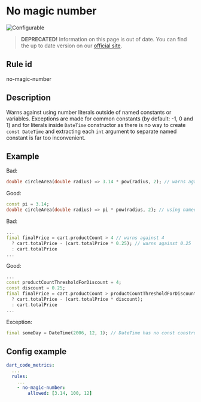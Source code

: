 # No magic number

![Configurable](https://img.shields.io/badge/-configurable-informational)

> **DEPRECATED!** Information on this page is out of date. You can find the up to date version on our [official site](https://dartcodemetrics.dev/docs/rules/common/no-magic-number).

## Rule id

no-magic-number

## Description

Warns against using number literals outside of named constants or variables. Exceptions are made for common constants (by default: -1, 0 and 1) and for literals inside `DateTime` constructor as there is no way to create `const DateTime` and extracting each `int` argument to separate named constant is far too inconvenient.

## Example

Bad:

```dart
double circleArea(double radius) => 3.14 * pow(radius, 2); // warns against 3.14
```

Good:

```dart
const pi = 3.14;
double circleArea(double radius) => pi * pow(radius, 2); // using named constant so no warning
```

Bad:

```dart
...
final finalPrice = cart.productCount > 4 // warns against 4
  ? cart.totalPrice - (cart.totalPrice * 0.25); // warns against 0.25
  : cart.totalPrice
...
```

Good:

```dart
...
const productCountThresholdForDiscount = 4;
const discount = 0.25;
final finalPrice = cart.productCount > productCountThresholdForDiscount
  ? cart.totalPrice - (cart.totalPrice * discount);
  : cart.totalPrice
...
```

Exception:

```dart
final someDay = DateTime(2006, 12, 1); // DateTime has no const constructor
```

## Config example

```yaml
dart_code_metrics:
  ...
  rules:
    ...
    - no-magic-number:
        allowed: [3.14, 100, 12]
```
